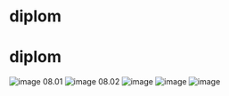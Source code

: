 ﻿# diplom
# diplom
![image](https://github.com/user-attachments/assets/f9b1ec5c-41f0-4b6e-b8f3-a89025b9dadf)
08.01
![image](https://github.com/user-attachments/assets/53cecc6b-a554-4cd6-872e-7782aa2b9136)
08.02
![image](https://github.com/user-attachments/assets/82220bf4-cca9-4782-813d-216bde9c8c98)
![image](https://github.com/user-attachments/assets/9fcaf5b4-0a8e-409f-a270-1f838572f588)
![image](https://github.com/user-attachments/assets/45e87523-57e4-45c5-acf0-a4be18be9fb1)

